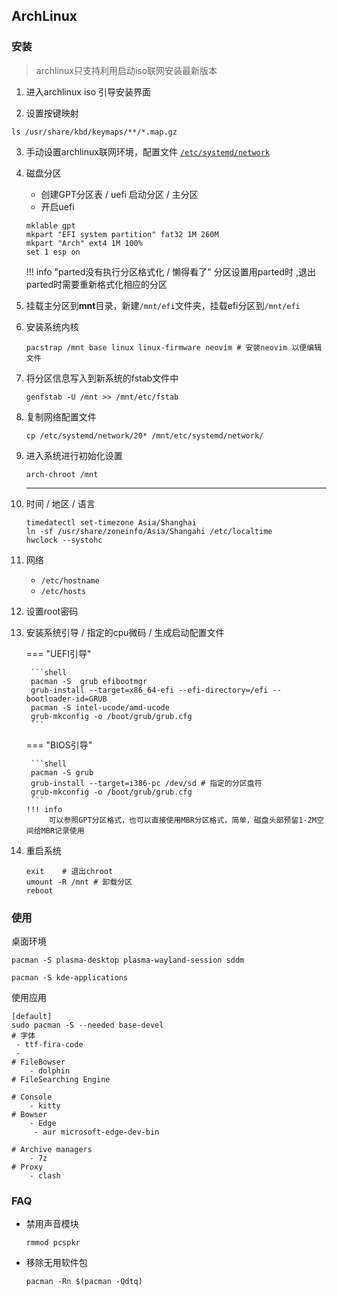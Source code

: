 ## ArchLinux

### 安装

> archlinux只支持利用启动iso联网安装最新版本

1. 进入archlinux iso 引导安装界面

2. 设置按键映射
```shell
ls /usr/share/kbd/keymaps/**/*.map.gz
```


3. 手动设置archlinux联网环境，配置文件 [`/etc/systemd/network`](https://wiki.archlinux.org/title/systemd-networkd)

4. 磁盘分区

    - 创建GPT分区表  / uefi 启动分区  /  主分区
    - 开启uefi
    
    ```shell
    mklable gpt
    mkpart "EFI system partition" fat32 1M 260M
    mkpart "Arch" ext4 1M 100%
    set 1 esp on
    ```

    !!! info "parted没有执行分区格式化  / 懒得看了" 
        分区设置用parted时 ,退出parted时需要重新格式化相应的分区
    
5. 挂载主分区到**mnt**目录，新建`/mnt/efi`文件夹，挂载efi分区到`/mnt/efi`

6. 安装系统内核
    ```shell
    pacstrap /mnt base linux linux-firmware neovim # 安装neovim 以便编辑文件
    ```
    
7. 将分区信息写入到新系统的fstab文件中
    ```shell
    genfstab -U /mnt >> /mnt/etc/fstab
    ```
    
8. 复制网络配置文件
    ```shell
    cp /etc/systemd/network/20* /mnt/etc/systemd/network/
    ```
    
9. 进入系统进行初始化设置

    ```shell
    arch-chroot /mnt
    ```

    ---

10. 时间   / 地区  / 语言

    ```shell
    timedatectl set-timezone Asia/Shanghai
    ln -sf /usr/share/zoneinfo/Asia/Shangahi /etc/localtime
    hwclock --systohc
    ```

11. 网络

     - `/etc/hostname`
     - `/etc/hosts`

12. 设置root密码

13. 安装系统引导  /  指定的cpu微码   /  生成启动配置文件

    === "UEFI引导"
         
         ```shell
         pacman -S  grub efibootmgr
         grub-install --target=x86_64-efi --efi-directory=/efi --bootloader-id=GRUB
         pacman -S intel-ucode/amd-ucode
         grub-mkconfig -o /boot/grub/grub.cfg
         ```

    === "BIOS引导" 
        
         ```shell
         pacman -S grub
         grub-install --target=i386-pc /dev/sd # 指定的分区盘符
         grub-mkconfig -o /boot/grub/grub.cfg
         ```
        !!! info
             可以参照GPT分区格式，也可以直接使用MBR分区格式，简单，磁盘头部预留1-2M空间给MBR记录使用

14. 重启系统

    ```shell
    exit    # 退出chroot
    umount -R /mnt # 卸载分区
    reboot
    ```

### 使用

桌面环境

```shell
pacman -S plasma-desktop plasma-wayland-session sddm

pacman -S kde-applications
```



使用应用

```shell
[default]
sudo pacman -S --needed base-devel
# 字体
 - ttf-fira-code
 - 
# FileBowser 
	- dolphin
# FileSearching Engine
	
# Console
	- kitty
# Bowser
	- Edge
	 - aur microsoft-edge-dev-bin

# Archive managers
	- 7z
# Proxy 
	- clash
```





### FAQ

- 禁用声音模块

    ```shell
    rmmod pcspkr
    ```

- 移除无用软件包

    ```shell
    pacman -Rn $(pacman -Qdtq)
    ```

    

